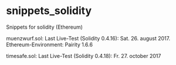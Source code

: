 # snippets_solidity
Snippets for solidity (Ethereum)

muenzwurf.sol:
Last Live-Test (Solidity 0.4.16): Sat. 26. august 2017.
                                  Ethereum-Environment: Pairity 1.6.6

timesafe.sol:
Last Live-Test (Solidity 0.4.18): Fr. 27. october 2017
